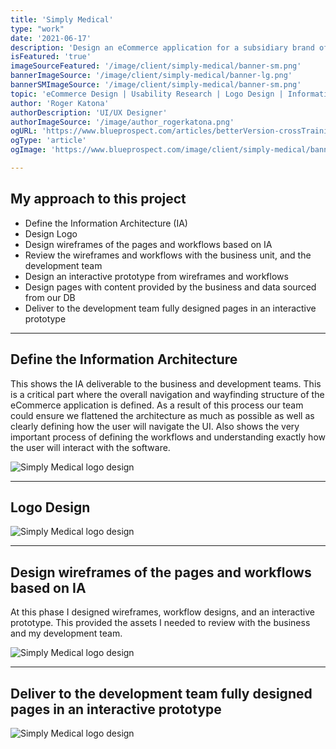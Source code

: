 ```yaml
---
title: 'Simply Medical'
type: "work"
date: '2021-06-17'
description: 'Design an eCommerce application for a subsidiary brand of McKesson Inc.  Building the User Interface from the ground up by creating an Information Architecture (IA) document that defined the site structure, and workflow processes like checkout and login... '
isFeatured: 'true'
imageSourceFeatured: '/image/client/simply-medical/banner-sm.png'
bannerImageSource: '/image/client/simply-medical/banner-lg.png'
bannerSMImageSource: '/image/client/simply-medical/banner-sm.png'
topic: 'eCommerce Design | Usability Research | Logo Design | Information Architecture'
author: 'Roger Katona'
authorDescription: 'UI/UX Designer'
authorImageSource: '/image/author_rogerkatona.png'
ogURL: 'https://www.blueprospect.com/articles/betterVersion-crossTraining'
ogType: 'article'
ogImage: 'https://www.blueprospect.com/image/client/simply-medical/banner-sm.png'

---
```


## My approach to this project
- Define the Information Architecture (IA)
- Design Logo
- Design wireframes of the pages and workflows based on IA
- Review the wireframes and workflows with the business unit, and the development team
- Design an interactive prototype from wireframes and workflows
- Design pages with content provided by the business and data sourced from our DB
- Deliver to the development team fully designed pages in an interactive prototype

---

## Define the Information Architecture

This shows the IA deliverable to the business and development teams. This is a critical part where the overall navigation and wayfinding structure of the eCommerce application is defined.  As a result of this
process our team could ensure we flattened the architecture as much as possible as well as clearly defining how the user will navigate the UI. Also shows the very important process of defining the workflows and understanding exactly how the user will interact with the software.

![Simply Medical logo design](/image/client/simply-medical/post-02.png)

---

## Logo Design

![Simply Medical logo design](/image/client/simply-medical/post-01.png)

---

## Design wireframes of the pages and workflows based on IA
At this phase I designed wireframes, workflow designs, and an interactive prototype.  This provided the assets I needed to review with the business and my development team.

![Simply Medical logo design](/image/client/simply-medical/post-03.png)


---

## Deliver to the development team fully designed pages in an interactive prototype

![Simply Medical logo design](/image/client/simply-medical/post-04.png)